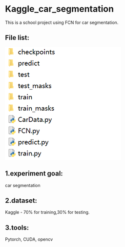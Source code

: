 # Kaggle_car_segmentation
This is a school project using FCN for car segmentation.
## File list: 
![文件目录](https://github.com/KennanYang/Kaggle_car_segmentation/blob/main/file.png)
## 1.experiment goal:
  car segmentation
## 2.dataset:
  Kaggle - 70% for training,30% for testing.
## 3.tools:
  Pytorch, CUDA, opencv

